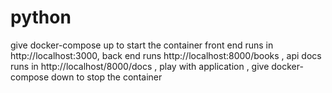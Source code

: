 # python
give docker-compose up to start the container 
front end runs in http://localhost:3000, 
back end runs http://localhost:8000/books ,
api docs runs in http://localhost/8000/docs ,
play with application ,
give docker-compose down to stop the container 
